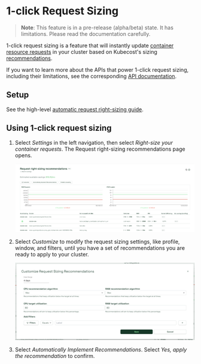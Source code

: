 1-click Request Sizing
=============================

> **Note**: This feature is in a pre-release (alpha/beta) state. It has limitations. Please read the documentation carefully.

1-click request sizing is a feature that will instantly update [container
resource
requests](https://kubernetes.io/docs/concepts/configuration/manage-resources-containers/#requests-and-limits)
in your cluster based on Kubecost's sizing
[recommendations](https://github.com/kubecost/docs/blob/main/api-request-right-sizing.md).

If you want to learn more about the APIs that power 1-click request sizing,
including their limitations, see the corresponding [API
documentation](https://github.com/kubecost/docs/blob/main/api-request-recommendation-apply.md).

## Setup

See the high-level [automatic request right-sizing guide](https://github.com/kubecost/docs/blob/main/auto-request-sizing.md).

## Using 1-click request sizing

1. Select _Settings_ in the left navigation, then select _Right-size your container requests_. The Request right-sizing recommendations page opens.

      ![Customize Request Sizing Recommendations window](https://github.com/kubecost/docs/blob/main/images/rightsizing.png)

2. Select _Customize_ to modify the request sizing settings, like profile, window, and filters, until
   you have a set of recommendations you are ready to apply to your cluster.
   
      ![Customize Request Sizing Recommendations window](https://github.com/kubecost/docs/blob/main/images/rightsizingcustomize.png)

3. Select _Automatically Implement Recommendations_. Select _Yes, apply the recommendation_ to confirm.
